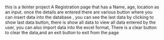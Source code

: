 this is a tkinter project 
A Registration page that has a Name, age, location as an input. once the details are entered there are various button where you can insert data into the database , you can see the last data by clicking to show last data button, there is show all data to view all data entered by the user, you can also import data into the excel format, There is a clear button to clear the data,and an exit button to exit from the page
